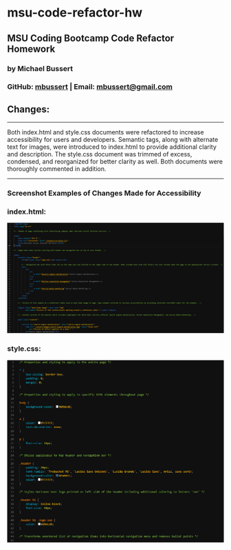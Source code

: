 # msu-code-refactor-hw
## MSU Coding Bootcamp Code Refactor Homework
### by Michael Bussert
### GitHub: [mbussert](https://github.com/mbussert) | Email: mbussert@gmail.com 

## Changes:
---------------------------------
Both index.html and style.css documents were refactored to increase accessibility for users and developers. Semantic tags, along with alternate text for images, were introduced to index.html to provide additional clarity and description. The style.css document was trimmed of excess, condensed, and reorganized for better clarity as well. Both documents were thoroughly commented in addition.

----------------------------------------
### Screenshot Examples of Changes Made for Accessibility

### index.html:
![HTML Modifications](./Assets/homework1.png)
### style.css:
![CSS Modifications](./Assets/homework2.png)